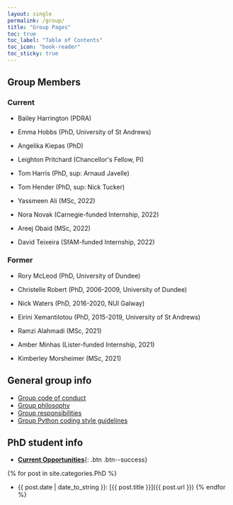 ```yaml
---
layout: single
permalink: /group/
title: "Group Pages"
toc: true
toc_label: "Table of Contents"
toc_icon: "book-reader"
toc_sticky: true
---
```


## Group Members

### Current

- Bailey Harrington (PDRA)
- Emma Hobbs (PhD, University of St Andrews)
- Angelika Kiepas (PhD)
- Leighton Pritchard (Chancellor's Fellow, PI)

- Tom Harris (PhD, sup: Arnaud Javelle)
- Tom Hender (PhD, sup: Nick Tucker)

- Yassmeen Ali (MSc, 2022)
- Nora Novak (Carnegie-funded Internship, 2022)
- Areej Obaid (MSc, 2022)
- David Teixeira (SfAM-funded Internship, 2022)

### Former

- Rory McLeod (PhD, University of Dundee)
- Christelle Robert (PhD, 2006-2009, University of Dundee)
- Nick Waters (PhD, 2016-2020, NUI Galway)
- Eirini Xemantilotou (PhD, 2015-2019, University of St Andrews)

- Ramzi Alahmadi (MSc, 2021)
- Amber Minhas (Lister-funded Internship, 2021)
- Kimberley Morsheimer (MSc, 2021)


## General group info

- [Group code of conduct](/group/code_of_conduct)
- [Group philosophy](/group/philosophy)
- [Group responsibilities](/group/responsibilities)
- [Group Python coding style guidelines](/group/python_style)

## PhD student info

- [**Current Opportunities**](/phd/opportunities){: .btn .btn--success}

{% for post in site.categories.PhD %}
- {{ post.date | date_to_string }}: [{{ post.title }}]({{ post.url }})
{% endfor %}
